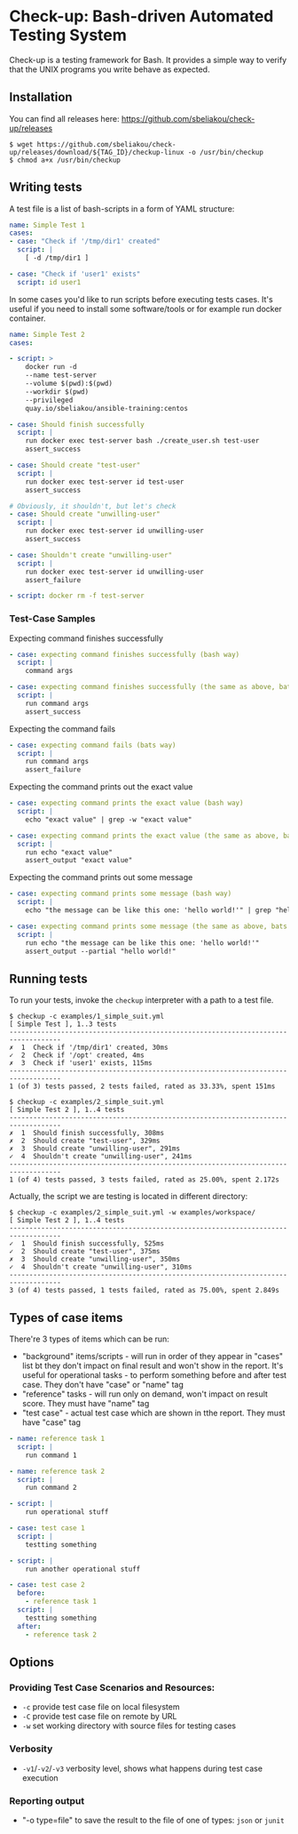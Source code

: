 # Check-up: Bash-driven Automated Testing System

Check-up is a testing framework for Bash. It provides a simple way to verify that the UNIX programs you write behave as expected.

## Installation

You can find all releases here: https://github.com/sbeliakou/check-up/releases

```
$ wget https://github.com/sbeliakou/check-up/releases/download/${TAG_ID}/checkup-linux -o /usr/bin/checkup
$ chmod a+x /usr/bin/checkup
```

## Writing tests

A test file is a list of bash-scripts in a form of YAML structure:

```yaml
name: Simple Test 1
cases:
- case: "Check if '/tmp/dir1' created"
  script: |
    [ -d /tmp/dir1 ]

- case: "Check if 'user1' exists"
  script: id user1
```

In some cases you'd like to run scripts before executing tests cases. It's useful if you need to install some software/tools or for example run docker container.

```yaml
name: Simple Test 2
cases:

- script: >
    docker run -d 
    --name test-server 
    --volume $(pwd):$(pwd) 
    --workdir $(pwd) 
    --privileged 
    quay.io/sbeliakou/ansible-training:centos

- case: Should finish successfully
  script: |
    run docker exec test-server bash ./create_user.sh test-user
    assert_success

- case: Should create "test-user"
  script: |
    run docker exec test-server id test-user
    assert_success

# Obviously, it shouldn't, but let's check
- case: Should create "unwilling-user"
  script: |
    run docker exec test-server id unwilling-user
    assert_success

- case: Shouldn't create "unwilling-user"
  script: |
    run docker exec test-server id unwilling-user
    assert_failure

- script: docker rm -f test-server
```

### Test-Case Samples

Expecting command finishes successfully
```yaml
- case: expecting command finishes successfully (bash way)
  script: |
    command args

- case: expecting command finishes successfully (the same as above, bats way)
  script: |
    run command args
    assert_success
```

Expecting the command fails
```yaml
- case: expecting command fails (bats way)
  script: |
    run command args
    assert_failure
```

Expecting the command prints out the exact value
```yaml
- case: expecting command prints the exact value (bash way)
  script: |
    echo "exact value" | grep -w "exact value"

- case: expecting command prints the exact value (the same as above, bats way)
  script: |
    run echo "exact value"
    assert_output "exact value"
```

Expecting the command prints out some message
```yaml
- case: expecting command prints some message (bash way)
  script: |
    echo "the message can be like this one: 'hello world!'" | grep "hello world"

- case: expecting command prints some message (the same as above, bats way)
  script: |
    run echo "the message can be like this one: 'hello world!'"
    assert_output --partial "hello world!"
```
## Running tests

To run your tests, invoke the `checkup` interpreter with a path to a test file.

```
$ checkup -c examples/1_simple_suit.yml 
[ Simple Test ], 1..3 tests
-----------------------------------------------------------------------------------
✗  1  Check if '/tmp/dir1' created, 30ms
✓  2  Check if '/opt' created, 4ms
✗  3  Check if 'user1' exists, 115ms
-----------------------------------------------------------------------------------
1 (of 3) tests passed, 2 tests failed, rated as 33.33%, spent 151ms
```

```
$ checkup -c examples/2_simple_suit.yml
[ Simple Test 2 ], 1..4 tests
-----------------------------------------------------------------------------------
✗  1  Should finish successfully, 308ms
✗  2  Should create "test-user", 329ms
✗  3  Should create "unwilling-user", 291ms
✓  4  Shouldn't create "unwilling-user", 241ms
-----------------------------------------------------------------------------------
1 (of 4) tests passed, 3 tests failed, rated as 25.00%, spent 2.172s
```

Actually, the script we are testing is located in different directory:
```
$ checkup -c examples/2_simple_suit.yml -w examples/workspace/
[ Simple Test 2 ], 1..4 tests
-----------------------------------------------------------------------------------
✓  1  Should finish successfully, 525ms
✓  2  Should create "test-user", 375ms
✗  3  Should create "unwilling-user", 350ms
✓  4  Shouldn't create "unwilling-user", 310ms
-----------------------------------------------------------------------------------
3 (of 4) tests passed, 1 tests failed, rated as 75.00%, spent 2.849s
```

## Types of case items

There're 3 types of items which can be run:

- "background" items/scripts - will run in order of they appear in "cases" list bt they don't impact on final result and won't show in the report. It's useful for operational tasks - to perform something before and after test case. They don't have "case" or "name" tag
- "reference" tasks - will run only on demand, won't impact on result score. They must have "name" tag
- "test case" - actual test case which are shown in tthe report. They must have "case" tag

```yaml
- name: reference task 1
  script: |
    run command 1

- name: reference task 2
  script: |
    run command 2

- script: |
    run operational stuff

- case: test case 1
  script: |
    testting something

- script: |
    run another operational stuff

- case: test case 2
  before:
    - reference task 1
  script: |
    testting something
  after:
    - reference task 2
```

## Options

### Providing Test Case Scenarios and Resources:
- `-c` provide test case file on local filesystem
- `-C` provide test case file on remote by URL
- `-w` set working directory with source files for testing cases

### Verbosity 
- `-v1`/`-v2`/`-v3` verbosity level, shows what happens during test case execution

### Reporting output

- "-o type=file" to save the result to the file of one of types: `json` or `junit`